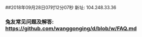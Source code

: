 ##2018年09月28日07时12分07秒 新址: 104.248.33.36
### 兔友常见问题及解答: https://github.com/wanggonging/d/blob/w/FAQ.md

